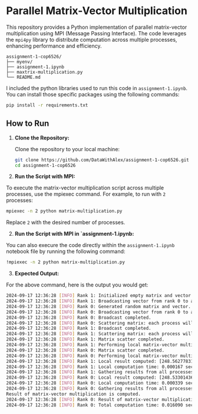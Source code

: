 # Parallel Matrix-Vector Multiplication

This repository provides a Python implementation of parallel matrix-vector multiplication using MPI (Message Passing Interface). The code leverages the `mpi4py` library to distribute computation across multiple processes, enhancing performance and efficiency.

```
assignment-1-cop6526/
├── myenv/
├── assignment-1.ipynb
├── maxtrix-multiplication.py
└── README.md
```

I included the python libraries used to run this code in `assignment-1.ipynb`. You can install those specific packages using the following commands:

```bash
pip install -r requirements.txt
```

## How to Run

1. **Clone the Repository:**

   Clone the repository to your local machine:

   ```bash
   git clone https://github.com/DataWithAlex/assignment-1-cop6526.git
   cd assignment-1-cop6526
   ```

2.	**Run the Script with MPI:**

To execute the matrix-vector multiplication script across multiple processes, use the mpiexec command. For example, to run with `2` processes:

```bash
mpiexec -n 2 python matrix-multiplication.py
```

Replace `2` with the desired number of processes.

2.	**Run the Script with MPI in `assignment-1.ipynb:**

You can also execure the code directly within the `assignment-1.ipynb` notebook file by running the following command:

```bash
!mpiexec -n 2 python matrix-multiplication.py
```

3.	**Expected Output:**

For the above command, here is the output you would get:

```bash
2024-09-17 12:36:28 [INFO] Rank 1: Initialized empty matrix and vector placeholders.
2024-09-17 12:36:28 [INFO] Rank 1: Broadcasting vector from rank 0 to all processes.
2024-09-17 12:36:28 [INFO] Rank 0: Generated random matrix and vector.
2024-09-17 12:36:28 [INFO] Rank 0: Broadcasting vector from rank 0 to all processes.
2024-09-17 12:36:28 [INFO] Rank 0: Broadcast completed.
2024-09-17 12:36:28 [INFO] Rank 0: Scattering matrix: each process will receive 500 rows.
2024-09-17 12:36:28 [INFO] Rank 1: Broadcast completed.
2024-09-17 12:36:28 [INFO] Rank 1: Scattering matrix: each process will receive 500 rows.
2024-09-17 12:36:28 [INFO] Rank 1: Matrix scatter completed.
2024-09-17 12:36:28 [INFO] Rank 1: Performing local matrix-vector multiplication.
2024-09-17 12:36:28 [INFO] Rank 0: Matrix scatter completed.
2024-09-17 12:36:28 [INFO] Rank 0: Performing local matrix-vector multiplication.
2024-09-17 12:36:28 [INFO] Rank 1: Local result computed: [248.56277831 243.65929634 256.8254286  253.48377645 245.10409473]...
2024-09-17 12:36:28 [INFO] Rank 1: Local computation time: 0.000167 seconds
2024-09-17 12:36:28 [INFO] Rank 1: Gathering results from all processes.
2024-09-17 12:36:28 [INFO] Rank 0: Local result computed: [248.53301436 247.77791774 241.99700993 254.81127472 240.81912635]...
2024-09-17 12:36:28 [INFO] Rank 0: Local computation time: 0.000339 seconds
2024-09-17 12:36:28 [INFO] Rank 0: Gathering results from all processes.
Result of matrix-vector multiplication is computed.
2024-09-17 12:36:28 [INFO] Rank 0: Result of matrix-vector multiplication gathered: [248.53301436 247.77791774 241.99700993 254.81127472 240.81912635]...
2024-09-17 12:36:28 [INFO] Rank 0: Total computation time: 0.016090 seconds
```